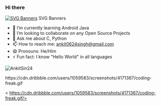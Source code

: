 ###  Hi there
[![SVG Banners](https://svg-banners.vercel.app/api?type=origin&text1=%20Hi%20%This%20%Is%20%Ankit🤠&text2=💖%20Open%20Source&width=800&height=400)](https://github.com/Akshay090/svg-banners)
SVG Banners


- 🌱 I’m currently learning Android Java
- 👯 I’m looking to collaborate on any Open Source Projects
- 💬 Ask me about C, Python
- 📫 How to reach me: ankit0624singh@gmail.com
- 😄 Pronouns: He/Him
- ⚡ Fun fact: I know "Hello World" in all languages
<p align=“center”> <img src=https://github-readme-stats.vercel.app/api?username=AnkitSin24&show_icons=true alt=AnkitSin24 /> </p>
https://cdn.dribbble.com/users/1059583/screenshots/4171367/coding-freak.gif

< https://cdn.dribbble.com/users/1059583/screenshots/4171367/coding-freak.gif/>

